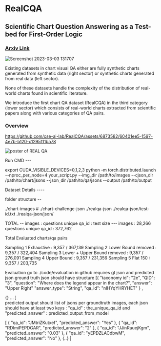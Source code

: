 # RealCQA
## Scientific Chart Question Answering as a Test-bed for First-Order Logic

### [Arxiv Link](https://arxiv.org/pdf/2308.01979.pdf)


![Screenshot 2023-03-03 131707](https://github.com/cse-ai-lab/RealCQA/assets/6873582/3b8b0728-433d-4798-afb6-2d6cdbbb6541)

Existing datasets in chart visual QA either are fully synthetic charts generated from synthetic data (right sector) or synthetic charts generated from real data (left sector). 

None of these datasets handle the complexity of the distribution of real-world charts found in scientific literature. 

We introduce the first chart QA dataset (RealCQA) in the third category (lower sector) which consists of real-world charts extracted from scientific papers along with various categories of QA pairs.

### Overview 


https://github.com/cse-ai-lab/RealCQA/assets/6873582/60401ee5-1597-4e7b-b120-c1295111ba78


![poster of REAL QA](https://github.com/cse-ai-lab/RealCQA/blob/main/figs/REALcqa_v2.svg "Real CQA")


Run CMD  ---

export CUDA_VISIBLE_DEVICES=0,1,2,3
python -m torch.distributed.launch --nproc_per_node=4 your_script.py --img_dir /path/to/images --cjson_dir /path/to/chart/jsons --json_dir /path/to/qa/jsons --output /path/to/output


Dataset Details ----

folder structure --

./chart-images                  #
./chart-challenge-json 
./realqa-json
./realqa-json/test-id.txt
./realqa-json/json/

TOTAL -- 
images                 : 
questions unique qa_id :
test size --- 
images                 : 28,266
questions unique qa_id : 372,762

Total Evaluated charts/qa pairs 

Sampling 1 Exhaustive                  :   9,357 / 367,139
Sampling 2 Lower Bound removed         :   9,357 / 322,404
Sampling 3 Lower + Upper Bound removed :   9,357 / 276,091
Sampling 4 Upper Bound                 :   9,357 / 231,356
Sampling 5 Flat 150                    :   9,357 / 203,735



Evaluation 
go to ./code/evaluation in github
requires gt json and predicted json 
ground truth json should have structure 
[{
    "taxonomy id": "2e", 
    "QID": "3",
    "question": "Where does the legend appear in the chart?",
    "answer": "Upper Right"
    "answer_type": "String", 
    "qa_id": "nIHYqYHRYHET"  }  , 

{} ...
]    
predicted output should list of jsons per groundtruth images, each json should have at least two keys : "qa_id" : the_unique_qa_id and "predicted_answer" : predicted_output_from_model

[
  {
    "qa_id": "JMtriZKutxef",
    "predicted_answer": "Yes"
  },
  {
    "qa_id": "RDImiPEPDGAR",
    "predicted_answer": "2"
  },
  {
    "qa_id": "JJinRauejKgm",
    "predicted_answer": "0.03"
  },
  {
    "qa_id": "yEPDZLACdbwM",
    "predicted_answer": "No"
  },
  {..}
]